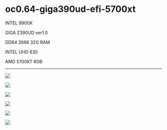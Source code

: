 # oc0.64-giga390ud-efi-5700xt

INTEL 9900K

GIGA Z390UD ver1.0

DDR4 2666 32G RAM

INTEL UHD 630

AMD 5700XT 8GB

-----------------------

![](https://github.com/shayinqi/oc0.61-giga390ud-efi-5700xt/blob/master/photo/9900k.png)

![](https://github.com/shayinqi/oc0.61-giga390ud-efi-5700xt/blob/master/photo/config5700xt.png)

![](https://github.com/shayinqi/oc0.61-giga390ud-efi-5700xt/blob/master/photo/5700xt01.png)

![](https://github.com/shayinqi/oc0.61-giga390ud-efi-5700xt/blob/master/photo/5700xt02.png)

![](https://github.com/shayinqi/oc0.61-giga390ud-efi-5700xt/blob/master/photo/scores.png)

![](https://github.com/shayinqi/oc0.61-giga390ud-efi-5700xt/blob/master/photo/mScore.png)

